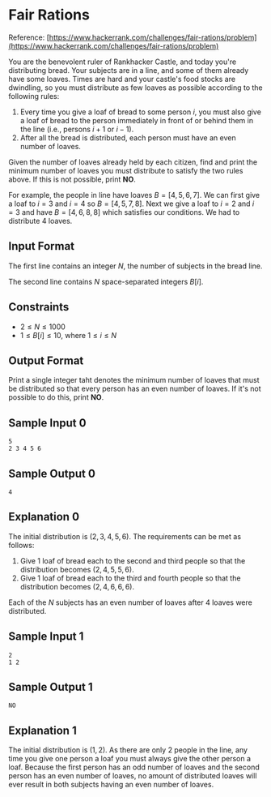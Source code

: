 # Fair Rations
Reference: [https://www.hackerrank.com/challenges/fair-rations/problem](https://www.hackerrank.com/challenges/fair-rations/problem)

You are the benevolent ruler of Rankhacker Castle, and today you're distributing bread. Your subjects are in a line, and some of them already have some loaves. Times are hard and your castle's food stocks are dwindling, so you must distribute as few loaves as possible according to the following rules:

1. Every time you give a loaf of bread to some person $`i`$, you must also give a loaf of bread to the person immediately in front of or behind them in the line (i.e., persons $`i + 1`$ or $`i - 1`$).
1. After all the bread is distributed, each person must have an even number of loaves.

Given the number of loaves already held by each citizen, find and print the minimum number of loaves you must distribute to satisfy the two rules above. If this is not possible, print **NO**.

For example, the people in line have loaves $`B = [4,5,6,7]`$. We can first give a loaf to $`i = 3`$ and $`i = 4`$ so $`B = [4,5,7,8]`$. Next we give a loaf to $`i = 2`$ and $`i = 3`$ and have $`B = [4,6,8,8]`$ which satisfies our conditions. We had to distribute $`4`$ loaves.

## Input Format

The first line contains an integer $`N`$, the number of subjects in the bread line.

The second line contains $`N`$ space-separated integers $`B[i]`$.

## Constraints

- $`2 \leq N \leq 1000`$
- $`1 \leq B[i] \leq 10`$, where $`1 \leq i \leq N`$

## Output Format

Print a single integer taht denotes the minimum number of loaves that must be distributed so that every person has an even number of loaves. If it's not possible to do this, print **NO**.

## Sample Input 0

```
5
2 3 4 5 6
```

## Sample Output 0

```
4
```

## Explanation 0

The initial distribution is $`(2,3,4,5,6)`$. The requirements can be met as follows:

1. Give $`1`$ loaf of bread each to the second and third people so that the distribution becomes $`(2,4,5,5,6)`$.
1. Give $`1`$ loaf of bread each to the third and fourth people so that the distribution becomes $`(2,4,6,6,6)`$.

Each of the $`N`$ subjects has an even number of loaves after $`4`$ loaves were distributed.

## Sample Input 1

```
2
1 2
```

## Sample Output 1

```
NO
```

## Explanation 1

The initial distribution is $`(1,2)`$. As there are only $`2`$ people in the line, any time you give one person a loaf you must always give the other person a loaf. Because the first person has an odd number of loaves and the second person has an even number of loaves, no amount of distributed loaves will ever result in both subjects having an even number of loaves.
